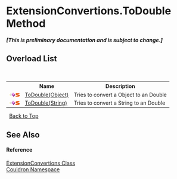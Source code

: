 # ExtensionConvertions.ToDouble Method 
 _**\[This is preliminary documentation and is subject to change.\]**_


## Overload List
&nbsp;<table><tr><th></th><th>Name</th><th>Description</th></tr><tr><td>![Public method](media/pubmethod.gif "Public method")![Static member](media/static.gif "Static member")</td><td><a href="M_Couldron_ExtensionConvertions_ToDouble">ToDouble(Object)</a></td><td>
Tries to convert a Object to an Double</td></tr><tr><td>![Public method](media/pubmethod.gif "Public method")![Static member](media/static.gif "Static member")</td><td><a href="M_Couldron_ExtensionConvertions_ToDouble_1">ToDouble(String)</a></td><td>
Tries to convert a String to an Double</td></tr></table>&nbsp;
<a href="#extensionconvertions.todouble-method">Back to Top</a>

## See Also


#### Reference
<a href="T_Couldron_ExtensionConvertions">ExtensionConvertions Class</a><br /><a href="N_Couldron">Couldron Namespace</a><br />